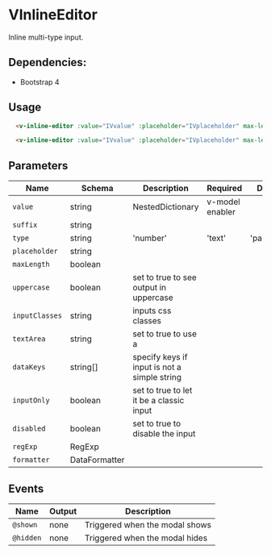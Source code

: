 # VInlineEditor
Inline multi-type input.

## Dependencies:
- Bootstrap 4

## Usage
```html
  <v-inline-editor :value="IVvalue" :placeholder="IVplaceholder" max-length="10" :uppercase="false"/>
```

```html
  <v-inline-editor :value="IVvalue" :placeholder="IVplaceholder" max-length="10" :uppercase="true"/>
```

## Parameters
| Name            | Schema                     | Description                                 | Required | Default  |
|-----------------|----------------------------|---------------------------------------------|----------|----------|
| `value`         | string | NestedDictionary  | v-model enabler                             |
| `suffix`        | string                     |                                             |
| `type`          | string                     | 'number' | 'text' | 'password' | 'email'    |   
| `placeholder`   | string                     |                                             |
| `maxLength`     | boolean                    |                                             |
| `uppercase`     | boolean                    | set to true to see output in uppercase      |
| `inputClasses`  | string                     | inputs css classes                          |
| `textArea`      | string                     | set to true to use a <text-area>            |
| `dataKeys`      | string[]                   | specify keys if input is not a simple string|
| `inputOnly`     | boolean                    | set to true to let it be a classic input    |
| `disabled`      | boolean                    | set to true to disable the input            |
| `regExp`        | RegExp                     | 
| `formatter`     | DataFormatter              | 

## Events
| Name        | Output        | Description                                            |
|-------------|---------------|--------------------------------------------------------|
| `@shown`    | none          | Triggered when the modal shows                         |
| `@hidden`   | none          | Triggered when the modal hides                         |


```


